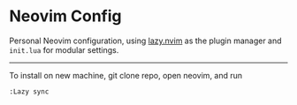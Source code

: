 # Neovim Config

Personal Neovim configuration, using [lazy.nvim](https://github.com/folke/lazy.nvim) as the plugin manager and `init.lua` for modular settings.

---
To install on new machine, git clone repo, open neovim, and run
```vim
:Lazy sync
```
